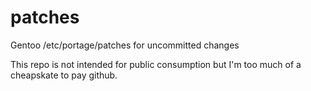 # patches
Gentoo /etc/portage/patches for uncommitted changes

This repo is not intended for public consumption but I'm too much of a cheapskate to pay github.
